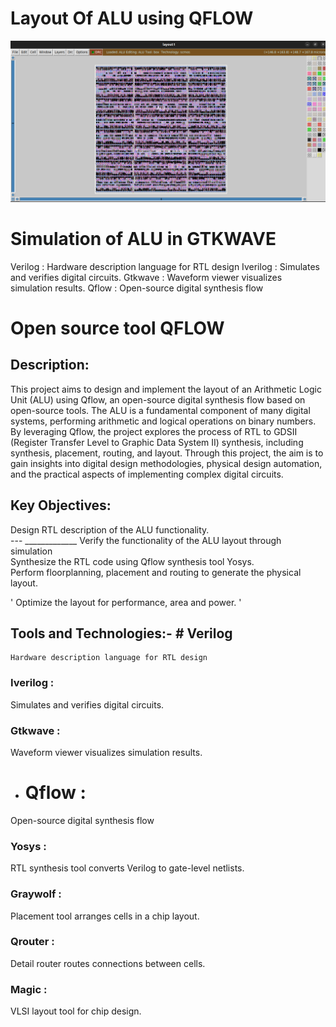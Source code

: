 #  Layout Of ALU using QFLOW 
![pro](https://github.com/jagadeesh342/P1.Layout-of-ALU-using-QFLOW-/blob/main/Layout%20of%20ALU%20in%20MAGIC.png)

# Simulation of ALU in GTKWAVE

Verilog : Hardware description language for RTL design
Iverilog : Simulates and verifies digital circuits.
‌Gtkwave : Waveform viewer visualizes simulation results.
‌Qflow : Open-source digital synthesis flow


# Open source tool QFLOW 




## Description:
This project aims to design and implement the layout of an Arithmetic Logic Unit (ALU) using Qflow, an open-source digital synthesis flow based on open-source tools. The ALU is a fundamental component of many digital systems, performing arithmetic and logical operations on binary numbers. By leveraging Qflow, the project explores the process of RTL to GDSII (Register Transfer Level to Graphic Data System II) synthesis, including synthesis, placement, routing, and layout. Through this project, the aim is to gain insights into digital design methodologies, physical design automation, and the practical aspects of implementing complex digital circuits.

## Key Objectives:

<section>Design RTL description of the ALU functionality.</section>
---
_____________
Verify the  functionality of the ALU layout through simulation

<section>Synthesize the RTL code using Qflow synthesis tool Yosys.</section>
Perform floorplanning, placement and routing to generate the physical layout.

' Optimize the layout for performance, area and power. '

## Tools and Technologies:-       # Verilog 

    Hardware description language for RTL design
### Iverilog :
Simulates and verifies digital circuits.
### Gtkwave : 
Waveform viewer visualizes simulation results.
-   # Qflow : 
Open-source digital synthesis flow
### Yosys : 
RTL synthesis tool converts Verilog to gate-level netlists.
### Graywolf : 
Placement tool arranges cells in a chip layout.
### Qrouter :
Detail router routes connections between cells.
### Magic : 
VLSI layout tool for chip design.

